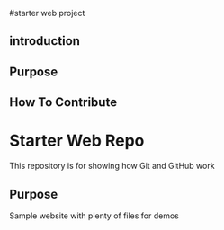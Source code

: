 #starter web project

## introduction

## Purpose

## How To Contribute




# Starter Web Repo

This repository is for showing how Git and GitHub work

## Purpose

Sample website with plenty of files for demos